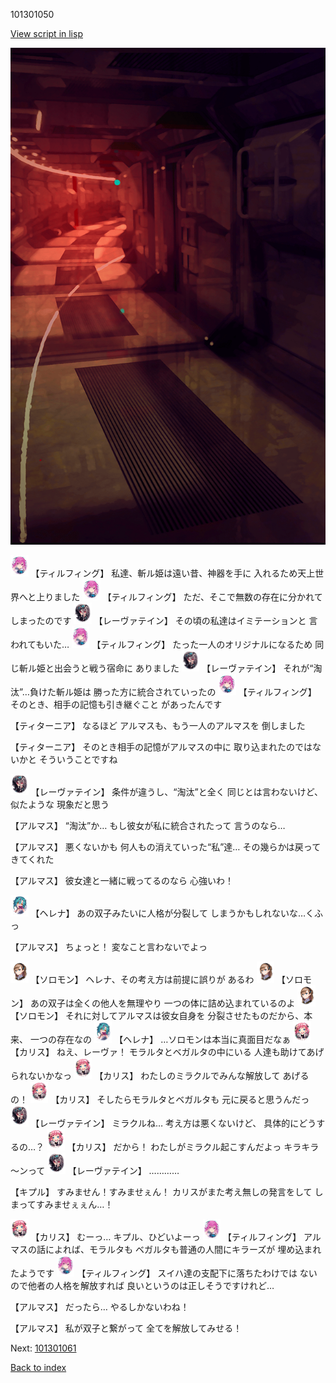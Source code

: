 101301050

[View script in lisp](../scripts/101301050.txt)

![red_corridor.png](../images/backgrounds/red_corridor.png)

<img src="../images/units/3101411.png" alt="3101411.png" height="34"/>
【ティルフィング】
私達、斬ル姫は遠い昔、神器を手に
入れるため天上世界へと上りました

<img src="../images/units/3101411.png" alt="3101411.png" height="34"/>
【ティルフィング】
ただ、そこで無数の存在に分かれて
しまったのです

<img src="../images/units/3100211.png" alt="3100211.png" height="34"/>
【レーヴァテイン】
その頃の私達はイミテーションと
言われてもいた…

<img src="../images/units/3101411.png" alt="3101411.png" height="34"/>
【ティルフィング】
たった一人のオリジナルになるため
同じ斬ル姫と出会うと戦う宿命に
ありました

<img src="../images/units/3100211.png" alt="3100211.png" height="34"/>
【レーヴァテイン】
それが“淘汰”…負けた斬ル姫は
勝った方に統合されていったの

<img src="../images/units/3101411.png" alt="3101411.png" height="34"/>
【ティルフィング】
そのとき、相手の記憶も引き継ぐこと
があったんです

【ティターニア】
なるほど
アルマスも、もう一人のアルマスを
倒しました

【ティターニア】
そのとき相手の記憶がアルマスの中に
取り込まれたのではないかと
そういうことですね

<img src="../images/units/3100211.png" alt="3100211.png" height="34"/>
【レーヴァテイン】
条件が違うし、“淘汰”と全く
同じとは言わないけど、似たような
現象だと思う

【アルマス】
“淘汰”か…
もし彼女が私に統合されたって
言うのなら…

【アルマス】
悪くないかも
何人もの消えていった“私”達…
その幾らかは戻ってきてくれた

【アルマス】
彼女達と一緒に戦ってるのなら
心強いわ！

<img src="../images/units/3302811.png" alt="3302811.png" height="34"/>
【ヘレナ】
あの双子みたいに人格が分裂して
しまうかもしれないな…くふっ

【アルマス】
ちょっと！
変なこと言わないでよっ

<img src="../images/units/3503111.png" alt="3503111.png" height="34"/>
【ソロモン】
ヘレナ、その考え方は前提に誤りが
あるわ

<img src="../images/units/3503111.png" alt="3503111.png" height="34"/>
【ソロモン】
あの双子は全くの他人を無理やり
一つの体に詰め込まれているのよ

<img src="../images/units/3503111.png" alt="3503111.png" height="34"/>
【ソロモン】
それに対してアルマスは彼女自身を
分裂させたものだから、本来、
一つの存在なの

<img src="../images/units/3302811.png" alt="3302811.png" height="34"/>
【ヘレナ】
…ソロモンは本当に真面目だなぁ

<img src="../images/units/3602511.png" alt="3602511.png" height="34"/>
【カリス】
ねえ、レーヴァ！
モラルタとベガルタの中にいる
人達も助けてあげられないかなっ

<img src="../images/units/3602511.png" alt="3602511.png" height="34"/>
【カリス】
わたしのミラクルでみんな解放して
あげるの！

<img src="../images/units/3602511.png" alt="3602511.png" height="34"/>
【カリス】
そしたらモラルタとベガルタも
元に戻ると思うんだっ

<img src="../images/units/3100211.png" alt="3100211.png" height="34"/>
【レーヴァテイン】
ミラクルね…
考え方は悪くないけど、
具体的にどうするの…？

<img src="../images/units/3602511.png" alt="3602511.png" height="34"/>
【カリス】
だから！
わたしがミラクル起こすんだよっ
キラキラ～ンって

<img src="../images/units/3100211.png" alt="3100211.png" height="34"/>
【レーヴァテイン】
…………

【キプル】
すみません！すみませぇん！
カリスがまた考え無しの発言をして
しまってすみませぇぇん…！

<img src="../images/units/3602511.png" alt="3602511.png" height="34"/>
【カリス】
むーっ…
キプル、ひどいよーっ

<img src="../images/units/3101411.png" alt="3101411.png" height="34"/>
【ティルフィング】
アルマスの話によれば、モラルタも
ベガルタも普通の人間にキラーズが
埋め込まれたようです

<img src="../images/units/3101411.png" alt="3101411.png" height="34"/>
【ティルフィング】
スイハ達の支配下に落ちたわけでは
ないので他者の人格を解放すれば
良いというのは正しそうですけれど…

【アルマス】
だったら…
やるしかないわね！

【アルマス】
私が双子と繋がって
全てを解放してみせる！

Next: [101301061](101301061.md)

[Back to index](index.md)
